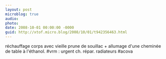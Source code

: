```yaml
---
layout: post
microblog: true
audio: 
photo: 
date: 2008-10-01 00:00:00 -0000
guid: http://xtof.micro.blog/2008/10/01/t942356463.html
---
```

réchauffage corps avec vieille prune de souillac + allumage d'une cheminée de table à l'éthanol. #vrm : urgent ch. répar. radiateurs #acova
